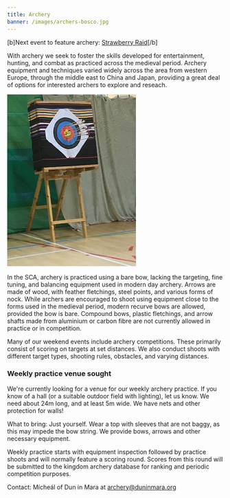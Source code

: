 ```yaml
---
title: Archery
banner: /images/archers-bosco.jpg
---
```

[b]Next event to feature archery: [Strawberry Raid](/events/2025/strawberry-raid-iv/)[/b]

With archery we seek to foster the skills developed for entertainment,
hunting, and combat as practiced across the medieval period. Archery
equipment and techniques varied widely across the area from western
Europe, through the middle east to China and Japan, providing a great
deal of options for interested archers to explore and reseach.

![Archery target](/images/archery-butt.jpg)

In the SCA, archery is practiced using a bare bow, lacking the
targeting, fine tuning, and balancing equipment used in modern day
archery. Arrows are made of wood, with feather fletchings, steel
points, and various forms of nock. While archers are encouraged to
shoot using equipment close to the forms used in the medieval period,
modern recurve bows are allowed, provided the bow is bare. Compound bows, 
plastic fletchings, and arrow shafts made from aluminium or carbon fibre
are not currently allowed in practice or in competition.

Many of our weekend events include archery competitions. These
primarily consist of scoring on targets at set distances. We also
conduct shoots with different target types, shooting rules, obstacles,
and varying distances.

### Weekly practice venue sought

We're currently looking for a venue for our weekly archery practice. If you know of a hall (or a suitable outdoor field with lighting), let us know. We need about 24m long, and at least 5m wide. We have nets and other protection for walls!

What to bring: Just yourself. Wear a top with sleeves that are not
baggy, as this may impede the bow string. We provide bows, arrows and
other necessary equipment.

Weekly practice starts with equipment inspection followed by practice
shoots and will normally feature a scoring round. Scores from this
round will be submitted to the kingdom archery database for ranking
and periodic competition purposes.

Contact: Mícheál of Dun in Mara at [archery@duninmara.org](mailto:archery@duninmara.org)
